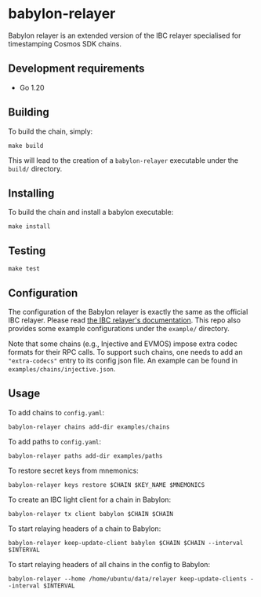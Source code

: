 # babylon-relayer

Babylon relayer is an extended version of the IBC relayer specialised for timestamping Cosmos SDK chains.

## Development requirements

- Go 1.20

## Building

To build the chain, simply:
```console
make build
```

This will lead to the creation of a `babylon-relayer` executable under the `build/` directory.

## Installing

To build the chain and install a babylon executable:
```console
make install
```

## Testing

```console
make test
```

## Configuration

The configuration of the Babylon relayer is exactly the same as the official IBC relayer.
Please read [the IBC relayer's documentation](https://github.com/cosmos/relayer/tree/main/docs).
This repo also provides some example configurations under the `example/` directory.

Note that some chains (e.g., Injective and EVMOS) impose extra codec formats for their RPC calls.
To support such chains, one needs to add an `"extra-codecs"` entry to its config json file.
An example can be found in `examples/chains/injective.json`.

## Usage

To add chains to `config.yaml`:
```console
babylon-relayer chains add-dir examples/chains
```

To add paths to `config.yaml`:
```console
babylon-relayer paths add-dir examples/paths
```

To restore secret keys from mnemonics:
```console
babylon-relayer keys restore $CHAIN $KEY_NAME $MNEMONICS
```

To create an IBC light client for a chain in Babylon:
```console
babylon-relayer tx client babylon $CHAIN $CHAIN
```

To start relaying headers of a chain to Babylon:
```console
babylon-relayer keep-update-client babylon $CHAIN $CHAIN --interval $INTERVAL
```

To start relaying headers of all chains in the config to Babylon:
```console
babylon-relayer --home /home/ubuntu/data/relayer keep-update-clients --interval $INTERVAL
```
